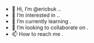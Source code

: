 - 👋 Hi, I’m @ericbuk ..
- 👀 I’m interested in ..
- 🌱 I’m currently learning .
- 💞️ I’m looking to collaborate on .
- 📫 How to reach me .

<!---
ericbuk/ericbuk is a ✨ special ✨ repository because its `README.md` (this file) appears on your GitHub profile.
You can click the Preview link to take a look at your changes.
--->
